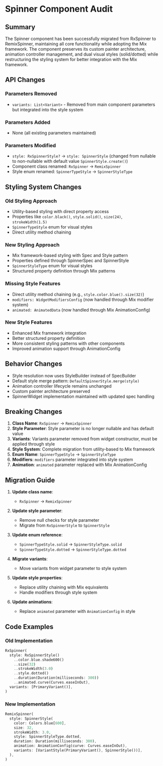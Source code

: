 # Spinner Component Audit

## Summary
The Spinner component has been successfully migrated from RxSpinner to RemixSpinner, maintaining all core functionality while adopting the Mix framework. The component preserves its custom painter architecture, animation controller management, and dual visual styles (solid/dotted) while restructuring the styling system for better integration with the Mix framework.

## API Changes

### Parameters Removed
- `variants: List<Variant>` - Removed from main component parameters but integrated into the style system

### Parameters Added  
- None (all existing parameters maintained)

### Parameters Modified
- `style: RxSpinnerStyle?` → `style: SpinnerStyle` (changed from nullable to non-nullable with default value `SpinnerStyle.create()`)
- Component class renamed: `RxSpinner` → `RemixSpinner`
- Style enum renamed: `SpinnerTypeStyle` → `SpinnerStyleType`

## Styling System Changes

### Old Styling Approach
- Utility-based styling with direct property access
- Properties like `color.black()`, `style.solid()`, `size(24)`, `strokeWidth(1.5)`
- `SpinnerTypeStyle` enum for visual styles
- Direct utility method chaining

### New Styling Approach
- Mix framework-based styling with Spec and Style pattern
- Properties defined through SpinnerSpec and SpinnerStyle
- `SpinnerStyleType` enum for visual styles
- Structured property definition through Mix patterns

### Missing Style Features
- Direct utility method chaining (e.g., `style.color.blue().size(32)`)
- `modifiers: WidgetModifiersConfig` (now handled through Mix modifier system)
- `animated: AnimatedData` (now handled through Mix AnimationConfig)

### New Style Features
- Enhanced Mix framework integration
- Better structured property definition
- More consistent styling patterns with other components
- Improved animation support through AnimationConfig

## Behavior Changes
- Style resolution now uses StyleBuilder instead of SpecBuilder
- Default style merge pattern: `DefaultSpinnerStyle.merge(style)`
- Animation controller lifecycle remains unchanged
- Custom painter architecture preserved
- SpinnerWidget implementation maintained with updated spec handling

## Breaking Changes
1. **Class Name**: `RxSpinner` → `RemixSpinner`
2. **Style Parameter**: Style parameter is no longer nullable and has default value
3. **Variants**: Variants parameter removed from widget constructor, must be applied through style
4. **Style System**: Complete migration from utility-based to Mix framework
5. **Enum Name**: `SpinnerTypeStyle` → `SpinnerStyleType`
6. **Modifiers**: `modifiers` parameter integrated into style system
7. **Animation**: `animated` parameter replaced with Mix AnimationConfig

## Migration Guide
1. **Update class name**: 
   - `RxSpinner` → `RemixSpinner`

2. **Update style parameter**:
   - Remove null checks for style parameter
   - Migrate from `RxSpinnerStyle` to `SpinnerStyle`

3. **Update enum reference**:
   - `SpinnerTypeStyle.solid` → `SpinnerStyleType.solid`
   - `SpinnerTypeStyle.dotted` → `SpinnerStyleType.dotted`

4. **Migrate variants**:
   - Move variants from widget parameter to style system

5. **Update style properties**:
   - Replace utility chaining with Mix equivalents
   - Handle modifiers through style system

6. **Update animations**:
   - Replace `animated` parameter with `AnimationConfig` in style

## Code Examples

### Old Implementation
```dart
RxSpinner(
  style: RxSpinnerStyle()
    ..color.blue.shade600()
    ..size(32)
    ..strokeWidth(3.0)
    ..style.dotted()
    ..duration(Duration(milliseconds: 300))
    ..animated.curve(Curves.easeInOut),
  variants: [PrimaryVariant()],
)
```

### New Implementation  
```dart
RemixSpinner(
  style: SpinnerStyle(
    color: Colors.blue[600],
    size: 32,
    strokeWidth: 3.0,
    style: SpinnerStyleType.dotted,
    duration: Duration(milliseconds: 300),
    animation: AnimationConfig(curve: Curves.easeInOut),
    variants: [VariantStyle(PrimaryVariant(), SpinnerStyle())],
  ),
)
```